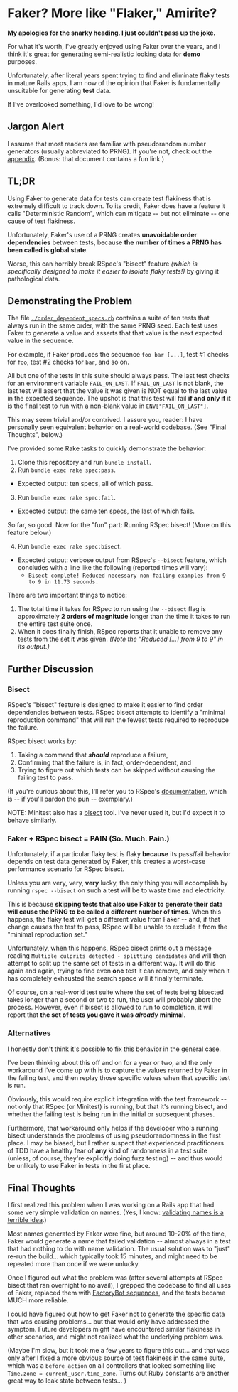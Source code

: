 # Faker? More like "Flaker," Amirite?

**My apologies for the snarky heading.  I just couldn't pass up the joke.**

For what it's worth, I've greatly enjoyed using Faker over the years, and I
think it's great for generating semi-realistic looking data for **demo**
purposes.

Unfortunately, after literal years spent trying to find and eliminate flaky
tests in mature Rails apps, I am now of the opinion that Faker is fundamentally
unsuitable for generating **test** data.

If I've overlooked something, I'd love to be wrong!


## Jargon Alert

I assume that most readers are familiar with pseudorandom number generators
(usually abbreviated to PRNG).  If you're not, check out the
[appendix](./README-appendix.md).  (Bonus: that document contains a fun link.)


## TL;DR

Using Faker to generate data for tests can create test flakiness that is
extremely difficult to track down.  To its credit, Faker does have a feature it
calls "Deterministic Random", which can mitigate -- but not eliminate -- one
cause of test flakiness.

Unfortunately, Faker's use of a PRNG creates **unavoidable order dependencies**
between tests, because **the number of times a PRNG has been called is global
state**.

Worse, this can horribly break RSpec's "bisect" feature _(which is specifically
designed to make it easier to isolate flaky tests!)_ by giving it pathological
data.


## Demonstrating the Problem

The file [`./order_dependent_specs.rb`](./order_dependent_specs.rb) contains a
suite of ten tests that always run in the same order, with the same PRNG seed.
Each test uses Faker to generate a value and asserts that that value is the
next expected value in the sequence.

For example, if Faker produces the sequence `foo bar [...]`, test #1 checks
for `foo`, test #2 checks for `bar`, and so on.

All but one of the tests in this suite should always pass.  The last test
checks for an environment variable `FAIL_ON_LAST`.  If `FAIL_ON_LAST` is not
blank, the last test will assert that the value it was given is NOT equal to
the last value in the expected sequence.  The upshot is that this test will
fail **if and only if** it is the final test to run with a non-blank value in
`ENV["FAIL_ON_LAST"]`.

This may seem trivial and/or contrived.  I assure you, reader:  I have
personally seen equivalent behavior on a real-world codebase.  (See "Final Thoughts", below.)

I've provided some Rake tasks to quickly demonstrate the behavior:

1. Clone this repository and run `bundle install`.
2. Run `bundle exec rake spec:pass`.
  - Expected output: ten specs, all of which pass.
3. Run `bundle exec rake spec:fail`.
  - Expected output: the same ten specs, the last of which fails.

So far, so good.  Now for the "fun" part:  Running RSpec bisect!
(More on this feature below.)

4. Run `bundle exec rake spec:bisect`.
  - Expected output: verbose output from RSpec's `--bisect` feature, which
    concludes with a line like the following (reported times will vary):
    - `Bisect complete! Reduced necessary non-failing examples from 9 to 9 in 11.73 seconds.`

There are two important things to notice:

1. The total time it takes for RSpec to run using the `--bisect` flag is
   approximately **2 orders of magnitude** longer than the time it takes to run
   the entire test suite once.
2. When it does finally finish, RSpec reports that it unable to remove any
   tests from the set it was given.  _(Note the "Reduced [...] from 9 to 9" in
   its output.)_


## Further Discussion

### Bisect

RSpec's "bisect" feature is designed to make it easier to find order
dependencies between tests.  RSpec bisect attempts to identify a "minimal
reproduction command" that will run the fewest tests required to reproduce the
failure.

RSpec bisect works by:
1. Taking a command that _**should**_ reproduce a failure,
2. Confirming that the failure is, in fact, order-dependent, and
3. Trying to figure out which tests can be skipped without causing the failing
   test to pass.

(If you're curious about this, I'll refer you to RSpec's
[documentation](https://relishapp.com/rspec/rspec-core/docs/command-line/bisect),
which is -- if you'll pardon the pun -- exemplary.)

NOTE:  Minitest also has a
[bisect](https://github.com/seattlerb/minitest-bisect) tool.  I've never used
it, but I'd expect it to behave similarly.


### Faker + RSpec bisect = PAIN (So. Much. Pain.)

Unfortunately, if a particular flaky test is flaky **because** its pass/fail
behavior depends on test data generated by Faker, this creates a worst-case
performance scenario for RSpec bisect.

Unless you are very, very, **very** lucky, the only thing you will accomplish
by running `rspec --bisect` on such a test will be to waste time and
electricity.

This is because **skipping tests that also use Faker to generate their data
will cause the PRNG to be called a different number of times**.  When this
happens, the flaky test will get a different value from Faker -- and, if that
change causes the test to pass, RSpec will be unable to exclude it from the
"minimal reproduction set."

Unfortunately, when this happens, RSpec bisect prints out a message reading
`Multiple culprits detected - splitting candidates` and will then attempt to
split up the same set of tests in a different way.  It will do this again and
again, trying to find even **one** test it can remove, and only when it has
completely exhausted the search space will it finally terminate.

Of course, on a real-world test suite where the set of tests being bisected
takes longer than a second or two to run, the user will probably abort the
process.  However, even if bisect is allowed to run to completion, it will
report that **the set of tests you gave it was _already_ minimal**.


### Alternatives

I honestly don't think it's possible to fix this behavior in the general case.

I've been thinking about this off and on for a year or two, and the only
workaround I've come up with is to capture the values returned by Faker in the
failing test, and then replay those specific values when that specific test is
run.

Obviously, this would require explicit integration with the test framework --
not only that RSpec (or Minitest) is running, but that it's running bisect, and
whether the failing test is being run in the initial or subsequent phases.

Furthermore, that workaround only helps if the developer who's running bisect
understands the problems of using pseudorandomness in the first place.  I may
be biased, but I rather suspect that experienced practitioners of TDD have a
healthy fear of **any** kind of randomness in a test suite (unless, of course,
they're explicitly doing fuzz testing) -- and thus would be unlikely to use
Faker in tests in the first place.


## Final Thoughts

I first realized this problem when I was working on a Rails app that had some
very simple validation on names.  (Yes, I know: [validating names is a terrible
idea](https://www.kalzumeus.com/2010/06/17/falsehoods-programmers-believe-about-names/).)

Most names generated by Faker were fine, but around 10-20% of the time, Faker
would generate a name that failed validation -- almost always in a test that
had nothing to do with name validation.  The usual solution was to "just"
re-run the build... which typically took 15 minutes, and might need to be
repeated more than once if we were unlucky.

Once I figured out what the problem was (after several attempts at RSpec bisect
that ran overnight to no avail), I grepped the codebase to find all uses of
Faker, replaced them with [FactoryBot
sequences](https://github.com/thoughtbot/factory_bot/blob/main/GETTING_STARTED.md#sequences),
and the tests became MUCH more reliable.

I could have figured out how to get Faker not to generate the specific data
that was causing problems...  but that would only have addressed the symptom.
Future developers might have encountered similar flakiness in other scenarios,
and might not realized what the underlying problem was.

(Maybe I'm slow, but it took me a few years to figure this out... and that was
only after I fixed a more obvious source of test flakiness in the same suite,
which was a `before_action` on all controllers that looked something like
`Time.zone = current_user.time_zone`.  Turns out Ruby constants are another
great way to leak state between tests... )

